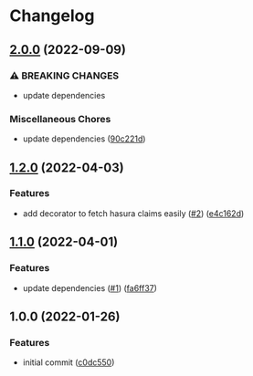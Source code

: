 # Changelog

## [2.0.0](https://github.com/speakbox/nestjs-hasura/compare/v1.2.0...v2.0.0) (2022-09-09)


### ⚠ BREAKING CHANGES

* update dependencies

### Miscellaneous Chores

* update dependencies ([90c221d](https://github.com/speakbox/nestjs-hasura/commit/90c221d9d24d43a0a6441b482be9275264a3be4f))

## [1.2.0](https://github.com/speakbox/nestjs-hasura/compare/v1.1.0...v1.2.0) (2022-04-03)


### Features

* add decorator to fetch hasura claims easily ([#2](https://github.com/speakbox/nestjs-hasura/issues/2)) ([e4c162d](https://github.com/speakbox/nestjs-hasura/commit/e4c162db15558999aa750531701b2c42849924e7))

## [1.1.0](https://github.com/speakbox/nestjs-hasura/compare/v1.0.0...v1.1.0) (2022-04-01)


### Features

* update dependencies ([#1](https://github.com/speakbox/nestjs-hasura/issues/1)) ([fa6ff37](https://github.com/speakbox/nestjs-hasura/commit/fa6ff37b2ffedce15cb0db111c6f44c03fc96f80))

## 1.0.0 (2022-01-26)


### Features

* initial commit ([c0dc550](https://github.com/speakbox/nestjs-hasura/commit/c0dc55000879b2c2c0b7c9739d5e73134fee4c48))
